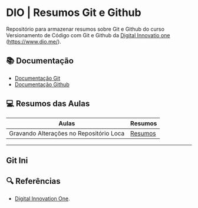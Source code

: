 
# DIO | Resumos Git e Github

Repositório para armazenar resumos sobre Git e Github do curso Versionamento de Código com Git e Github da [Digital Innovatio one]() (https://www.dio.me/).

## 📚 Documentação
- [Documentação Git](https://git-scm.cim/doc)
- [Documentação Github](https://git-scm.cim/doc)

## 💻 Resumos das Aulas

| Aulas | Resumos |
|-------|---------|
|Gravando Alterações no Repositório Loca | [Resumos]() |

---
Git Ini
---

## 🔍 Referências
- [Digital Innovation One]().